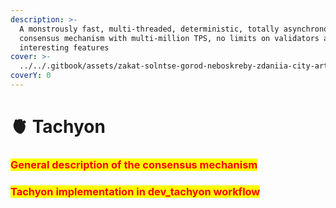 ```yaml
---
description: >-
  A monstrously fast, multi-threaded, deterministic, totally asynchronous
  consensus mechanism with multi-million TPS, no limits on validators and other
  interesting features
cover: >-
  ../../.gitbook/assets/zakat-solntse-gorod-neboskreby-zdaniia-city-art-fantastika-2.jpg
coverY: 0
---
```


# 🫀 Tachyon

### <mark style="color:red;">**General description of the consensus mechanism**</mark>

### <mark style="color:yellow;"><mark style="color:red;">Tachyon implementation in dev\_tachyon workflow<mark style="color:red;"></mark>
